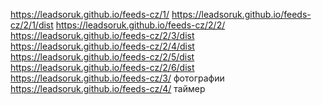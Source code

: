 https://leadsoruk.github.io/feeds-cz/1/
https://leadsoruk.github.io/feeds-cz/2/1/dist
https://leadsoruk.github.io/feeds-cz/2/2/
https://leadsoruk.github.io/feeds-cz/2/3/dist
https://leadsoruk.github.io/feeds-cz/2/4/dist
https://leadsoruk.github.io/feeds-cz/2/5/dist
https://leadsoruk.github.io/feeds-cz/2/6/dist
https://leadsoruk.github.io/feeds-cz/3/ фотографии
https://leadsoruk.github.io/feeds-cz/4/ таймер